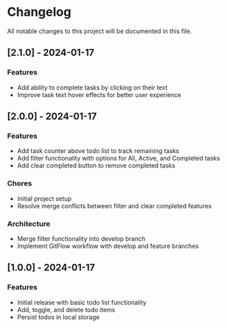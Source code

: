 # Changelog

All notable changes to this project will be documented in this file.

## [2.1.0] - 2024-01-17

### Features

- Add ability to complete tasks by clicking on their text
- Improve task text hover effects for better user experience

## [2.0.0] - 2024-01-17

### Features

- Add task counter above todo list to track remaining tasks
- Add filter functionality with options for All, Active, and Completed tasks
- Add clear completed button to remove completed tasks

### Chores

- Initial project setup
- Resolve merge conflicts between filter and clear completed features

### Architecture

- Merge filter functionality into develop branch
- Implement GitFlow workflow with develop and feature branches

## [1.0.0] - 2024-01-17

### Features

- Initial release with basic todo list functionality
- Add, toggle, and delete todo items
- Persist todos in local storage
